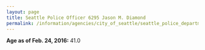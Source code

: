 ```yaml
---
layout: page
title: Seattle Police Officer 6295 Jason M. Diamond
permalink: /information/agencies/city_of_seattle/seattle_police_department/copbook/6295/
---
```


**Age as of Feb. 24, 2016:** 41.0
